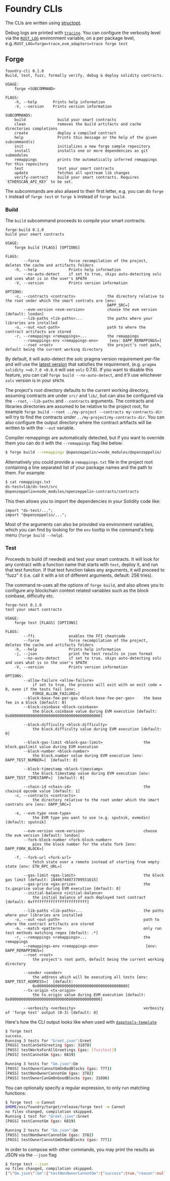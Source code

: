 # Foundry CLIs

The CLIs are written using [structopt](https://docs.rs/structopt).

Debug logs are printed with
[`tracing`](https://docs.rs/tracing/0.1.29/tracing/). You can configure the
verbosity level via the
[`RUST_LOG`](https://docs.rs/tracing-subscriber/0.3.2/tracing_subscriber/fmt/index.html#filtering-events-with-environment-variables)
environment variable, on a per package level,
e.g.:`RUST_LOG=forge=trace,evm_adapters=trace forge test`

## Forge

```
foundry-cli 0.1.0
Build, test, fuzz, formally verify, debug & deploy solidity contracts.

USAGE:
    forge <SUBCOMMAND>

FLAGS:
    -h, --help       Prints help information
    -V, --version    Prints version information

SUBCOMMANDS:
    build              build your smart contracts
    clean              removes the build artifacts and cache directories completions
    create             deploy a compiled contract
    help               Prints this message or the help of the given subcommand(s)
    init               initializes a new forge sample repository
    install            installs one or more dependencies as git submodules
    remappings         prints the automatically inferred remappings for this repository
    test               test your smart contracts
    update             fetches all upstream lib changes
    verify-contract    build your smart contracts. Requires `ETHERSCAN_API_KEY` to be set.
```

The subcommands are also aliased to their first letter, e.g. you can do
`forge t` instead of `forge test` or `forge b` instead of `forge build`.

### Build

The `build` subcommand proceeds to compile your smart contracts.

```
forge-build 0.1.0
build your smart contracts

USAGE:
    forge build [FLAGS] [OPTIONS]

FLAGS:
        --force             force recompilation of the project, deletes the cache and artifacts folders
    -h, --help              Prints help information
        --no-auto-detect    if set to true, skips auto-detecting solc and uses what is in the user's $PATH
    -V, --version           Prints version information

OPTIONS:
    -c, --contracts <contracts>              the directory relative to the root under which the smart contrats are [env:
                                             DAPP_SRC=]
        --evm-version <evm-version>          choose the evm version [default: london]
        --lib-paths <lib-paths>...           the paths where your libraries are installed
    -o, --out <out-path>                     path to where the contract artifacts are stored
    -r, --remappings <remappings>...         the remappings
        --remappings-env <remappings-env>     [env: DAPP_REMAPPINGS=]
        --root <root>                        the project's root path, default being the current working directory
```

By default, it will auto-detect the solc pragma version requirement per-file and
will use the [latest version](https://github.com/ethereum/solidity/releases)
that satisfies the requirement, (e.g. `pragma solidity >=0.7.0 <0.8.0` will use
`solc` 0.7.6). If you want to disable this feature, you can call
`forge build --no-auto-detect`, and it'll use whichever `solc` version is in
your `$PATH`.

The project's root directory defaults to the current working directory, assuming
contracts are under `src/` and `lib/`, but can also be configured via the
`--root`, `--lib-paths` and `--contracts` arguments. The contracts and libraries
directories are assumed to be relative to the project root, for example
`forge build --root ../my-project --contracts my-contracts-dir` will try to find
the contracts under `../my-project/my-contracts-dir`. You can also configure the
output directory where the contract artifacts will be written to with the
`--out` variable.

Compiler remappings are automatically detected, but if you want to override them
you can do it with the `--remappings` flag like below:

```bash
$ forge build --remappings @openzeppelin/=node_modules/@openzeppelin/
```

Alternatively you could provide a `remappings.txt` file in the project root
containing a line separated list of your package names and the path to them. For
example:

```bash
$ cat remappings.txt
ds-test=lib/ds-test/src
@openzeppelin=node_modules/openzeppelin-contracts/contracts
```

This then allows you to import the dependencies in your Solidity code like:

```solidity
import "ds-test/...";
import "@openzeppelin/...";
```

Most of the arguments can also be provided via environment variables, which you
can find by looking for the `env` tooltip in the command's help menu
(`forge build --help`).

### Test

Proceeds to build (if needed) and test your smart contracts. It will look for
any contract with a function name that starts with `test`, deploy it, and run
that test function. If that test function takes any arguments, it will proceed
to "fuzz" it (i.e. call it with a lot of different arguments, default: 256
tries).

The command re-uses all the options of `forge build`, and also allows you to
configure any blockchain context related variables such as the block coinbase,
difficulty etc.

```
forge-test 0.1.0
test your smart contracts

USAGE:
    forge test [FLAGS] [OPTIONS]

FLAGS:
        --ffi               enables the FFI cheatcode
        --force             force recompilation of the project, deletes the cache and artifacts folders
    -h, --help              Prints help information
    -j, --json              print the test results in json format
        --no-auto-detect    if set to true, skips auto-detecting solc and uses what is in the user's $PATH
    -V, --version           Prints version information

OPTIONS:
        --allow-failure <allow-failure>
            if set to true, the process will exit with an exit code = 0, even if the tests fail [env:
            FORGE_ALLOW_FAILURE=]
        --block-base-fee-per-gas <block-base-fee-per-gas>    the base fee in a block [default: 0]
        --block-coinbase <block-coinbase>
            the block.coinbase value during EVM execution [default: 0x0000000000000000000000000000000000000000]

        --block-difficulty <block-difficulty>
            the block.difficulty value during EVM execution [default: 0]

        --block-gas-limit <block-gas-limit>                  the block.gaslimit value during EVM execution
        --block-number <block-number>
            the block.number value during EVM execution [env: DAPP_TEST_NUMBER=]  [default: 0]

        --block-timestamp <block-timestamp>
            the block.timestamp value during EVM execution [env: DAPP_TEST_TIMESTAMP=]  [default: 0]

        --chain-id <chain-id>                                the chainid opcode value [default: 1]
    -c, --contracts <contracts>
            the directory relative to the root under which the smart contrats are [env: DAPP_SRC=]

    -e, --evm-type <evm-type>
            the EVM type you want to use (e.g. sputnik, evmodin) [default: sputnik]

        --evm-version <evm-version>                          choose the evm version [default: london]
        --fork-block-number <fork-block-number>
            pins the block number for the state fork [env: DAPP_FORK_BLOCK=]

    -f, --fork-url <fork-url>
            fetch state over a remote instead of starting from empty state [env: ETH_RPC_URL=]

        --gas-limit <gas-limit>                              the block gas limit [default: 18446744073709551615]
        --gas-price <gas-price>                              the tx.gasprice value during EVM execution [default: 0]
        --initial-balance <initial-balance>
            the initial balance of each deployed test contract [default: 0xffffffffffffffffffffffff]

        --lib-paths <lib-paths>...                           the paths where your libraries are installed
    -o, --out <out-path>                                     path to where the contract artifacts are stored
    -m, --match <pattern>                                    only run test methods matching regex [default: .*]
    -r, --remappings <remappings>...                         the remappings
        --remappings-env <remappings-env>                     [env: DAPP_REMAPPINGS=]
        --root <root>
            the project's root path, default being the current working directory

        --sender <sender>
            the address which will be executing all tests [env: DAPP_TEST_ADDRESS=]  [default:
            0x0000000000000000000000000000000000000000]
        --tx-origin <tx-origin>
            the tx.origin value during EVM execution [default: 0x0000000000000000000000000000000000000000]

        --verbosity <verbosity>                              verbosity of 'forge test' output (0-3) [default: 0]
```

Here's how the CLI output looks like when used with
[`dapptools-template`](https://github.com/gakonst/dapptools-template)

```bash
$ forge test
success.
Running 3 tests for "Greet.json":Greet
[PASS] testCanSetGreeting (gas: 31070)
[PASS] testWorksForAllGreetings (gas: [fuzztest])
[PASS] testCannotGm (gas: 6819)

Running 3 tests for "Gm.json":Gm
[PASS] testOwnerCannotGmOnBadBlocks (gas: 7771)
[PASS] testNonOwnerCannotGm (gas: 3782)
[PASS] testOwnerCanGmOnGoodBlocks (gas: 31696)
```

You can optionally specify a regular expression, to only run matching functions:

```bash
$ forge test -m Cannot
$HOME/oss/foundry/target/release/forge test -m Cannot
no files changed, compilation skippped.
Running 1 test for "Greet.json":Greet
[PASS] testCannotGm (gas: 6819)

Running 2 tests for "Gm.json":Gm
[PASS] testNonOwnerCannotGm (gas: 3782)
[PASS] testOwnerCannotGmOnBadBlocks (gas: 7771)
```

In order to compose with other commands, you may print the results as JSON via
the `--json` flag

```bash
$ forge test --json
no files changed, compilation skippped.
{"\"Gm.json\":Gm":{"testNonOwnerCannotGm":{"success":true,"reason":null,"gas_used":3782,"counterexample":null,"logs":[]},"testOwnerCannotGmOnBadBlocks":{"success":true,"reason":null,"gas_used":7771,"counterexample":null,"logs":[]},"testOwnerCanGmOnGoodBlocks":{"success":true,"reason":null,"gas_used":31696,"counterexample":null,"logs":[]}},"\"Greet.json\":Greet":{"testWorksForAllGreetings":{"success":true,"reason":null,"gas_used":null,"counterexample":null,"logs":[]},"testCannotGm":{"success":true,"reason":null,"gas_used":6819,"counterexample":null,"logs":[]},"testCanSetGreeting":{"success":true,"reason":null,"gas_used":31070,"counterexample":null,"logs":[]}}}
```
